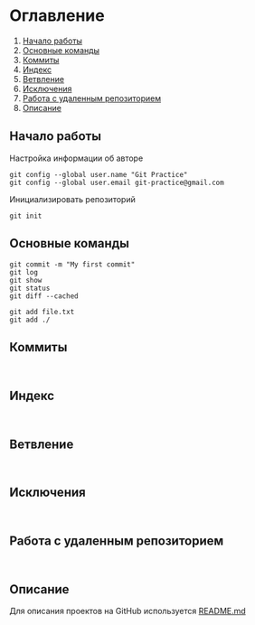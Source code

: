 # Оглавление

1. [Начало работы](#Начало-работы)
2. [Основные команды](#Основные-команды)
3. [Коммиты](#Коммиты)
4. [Индекс](#Индекс)
5. [Ветвление](#Ветвление)
6. [Исключения](#Исключения)
7. [Работа с удаленным репозиторием](#Работа-с-удаленным-репозиторием)
8. [Описание](#Описание)


## Начало работы

Настройка информации об авторе

```
git config --global user.name "Git Practice"
git config --global user.email git-practice@gmail.com
```

Инициализировать репозиторий
```
git init
```

## Основные команды

```
git commit -m "My first commit"
git log
git show
git status
git diff --cached

git add file.txt
git add ./
```

## Коммиты
```


```

## Индекс
```


```

## Ветвление
```


```

## Исключения
```


```

## Работа с удаленным репозиторием
```


```

## Описание

Для описания проектов на GitHub используется [README.md](https://github.com/GnuriaN/format-README)
